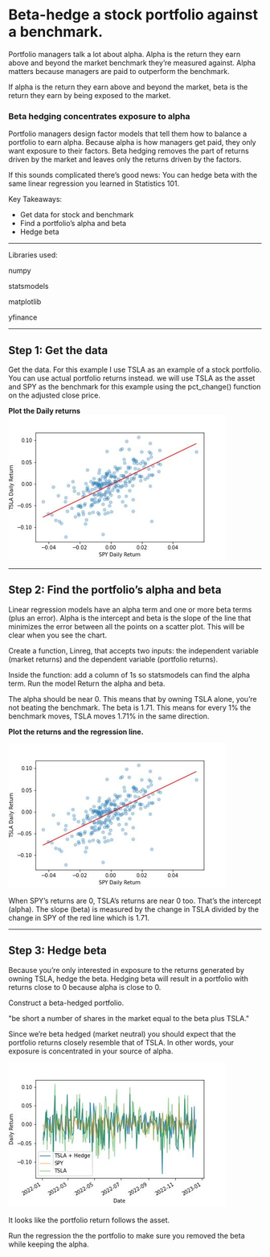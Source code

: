 # Beta-hedge a stock portfolio against a benchmark.

Portfolio managers talk a lot about alpha. Alpha is the return they earn above and beyond the market benchmark they’re measured against. Alpha matters because managers are paid to outperform the benchmark.

If alpha is the return they earn above and beyond the market, beta is the return they earn by being exposed to the market.

### Beta hedging concentrates exposure to alpha

Portfolio managers design factor models that tell them how to balance a portfolio to earn alpha. Because alpha is how managers get paid, they only want exposure to their factors. Beta hedging removes the part of returns driven by the market and leaves only the returns driven by the factors.

If this sounds complicated there’s good news: You can hedge beta with the same linear regression you learned in Statistics 101. 


Key Takeaways:
- Get data for stock and benchmark
- Find a portfolio’s alpha and beta
- Hedge beta

---

Libraries used:

numpy

statsmodels

matplotlib

yfinance 

---

## Step 1: Get the data

Get the data. For this example I use TSLA as an example of a stock portfolio. You can use actual portfolio returns instead.
we will use TSLA as the asset and SPY as the benchmark for this example using the pct_change() function on the adjusted close price. 



**Plot the Daily returns**
!['Daily Return'](./Images/LinearRegression.jpg)

---

## Step 2: Find the portfolio’s alpha and beta

Linear regression models have an alpha term and one or more beta terms (plus an error). Alpha is the intercept and beta is the slope of the line that minimizes the error between all the points on a scatter plot. This will be clear when you see the chart.

Create a function, Linreg, that accepts two inputs: the independent variable (market returns) and the dependent variable (portfolio returns). 

Inside the function:
add a column of 1s so statsmodels can find the alpha term. 
Run the model 
Return the alpha and beta.


The alpha should be near 0. 
This means that by owning TSLA alone, you’re not beating the benchmark. The beta is 1.71. This means for every 1% the benchmark moves, TSLA moves 1.71% in the same direction.

**Plot the returns and the regression line.**

!['Linear Regression'](./Images/LinearRegression.jpg)

When SPY’s returns are 0, TSLA’s returns are near 0 too. That’s the intercept (alpha). The slope (beta) is measured by the change in TSLA divided by the change in SPY of the red line which is 1.71.

---

## Step 3: Hedge beta
Because you’re only interested in exposure to the returns generated by owning TSLA, hedge the beta. 
Hedging beta will result in a portfolio with returns close to 0 because alpha is close to 0.

Construct a beta-hedged portfolio.

"be short a number of shares in the market equal to the beta plus TSLA."

Since we’re beta hedged (market neutral) you should expect that the portfolio returns closely resemble that of TSLA. In other words, your exposure is concentrated in your source of alpha.

!['Hedged Daily returns'](./Images/HedgeDailyReturns.jpg)

It looks like the portfolio return follows the asset. 

Run the regression the the portfolio to make sure you removed the beta while keeping the alpha.

